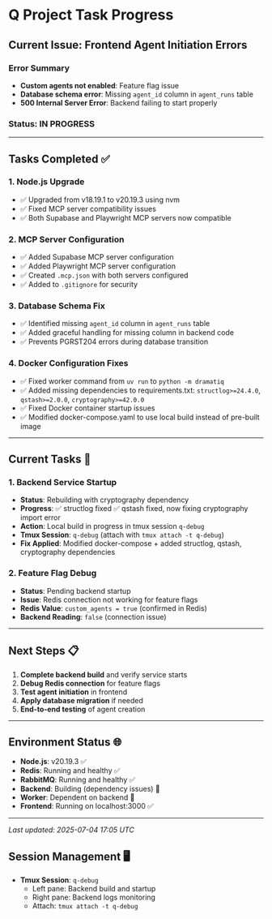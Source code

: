 # Q Project Task Progress

## Current Issue: Frontend Agent Initiation Errors

### Error Summary
- **Custom agents not enabled**: Feature flag issue
- **Database schema error**: Missing `agent_id` column in `agent_runs` table  
- **500 Internal Server Error**: Backend failing to start properly

### Status: IN PROGRESS

---

## Tasks Completed ✅

### 1. Node.js Upgrade
- ✅ Upgraded from v18.19.1 to v20.19.3 using nvm
- ✅ Fixed MCP server compatibility issues
- ✅ Both Supabase and Playwright MCP servers now compatible

### 2. MCP Server Configuration  
- ✅ Added Supabase MCP server configuration
- ✅ Added Playwright MCP server configuration
- ✅ Created `.mcp.json` with both servers configured
- ✅ Added to `.gitignore` for security

### 3. Database Schema Fix
- ✅ Identified missing `agent_id` column in `agent_runs` table
- ✅ Added graceful handling for missing column in backend code
- ✅ Prevents PGRST204 errors during database transition

### 4. Docker Configuration Fixes
- ✅ Fixed worker command from `uv run` to `python -m dramatiq`
- ✅ Added missing dependencies to requirements.txt: `structlog>=24.4.0`, `qstash>=2.0.0`, `cryptography>=42.0.0`
- ✅ Fixed Docker container startup issues
- ✅ Modified docker-compose.yaml to use local build instead of pre-built image

---

## Current Tasks 🔄

### 1. Backend Service Startup
- **Status**: Rebuilding with cryptography dependency
- **Progress**: ✅ structlog fixed ✅ qstash fixed, now fixing cryptography import error
- **Action**: Local build in progress in tmux session `q-debug`
- **Tmux Session**: `q-debug` (attach with `tmux attach -t q-debug`)
- **Fix Applied**: Modified docker-compose + added structlog, qstash, cryptography dependencies

### 2. Feature Flag Debug
- **Status**: Pending backend startup
- **Issue**: Redis connection not working for feature flags
- **Redis Value**: `custom_agents = true` (confirmed in Redis)
- **Backend Reading**: `false` (connection issue)

---

## Next Steps 📋

1. **Complete backend build** and verify service starts
2. **Debug Redis connection** for feature flags
3. **Test agent initiation** in frontend
4. **Apply database migration** if needed
5. **End-to-end testing** of agent creation

---

## Environment Status 🌐

- **Node.js**: v20.19.3 ✅
- **Redis**: Running and healthy ✅  
- **RabbitMQ**: Running and healthy ✅
- **Backend**: Building (dependency issues) 🔄
- **Worker**: Dependent on backend 🔄
- **Frontend**: Running on localhost:3000 ✅

---

*Last updated: 2025-07-04 17:05 UTC*

## Session Management 🖥️

- **Tmux Session**: `q-debug` 
  - Left pane: Backend build and startup
  - Right pane: Backend logs monitoring
  - Attach: `tmux attach -t q-debug`